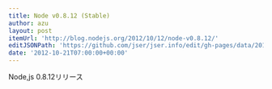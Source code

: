 ```yaml
---
title: Node v0.8.12 (Stable)
author: azu
layout: post
itemUrl: 'http://blog.nodejs.org/2012/10/12/node-v0.8.12/'
editJSONPath: 'https://github.com/jser/jser.info/edit/gh-pages/data/2012/10/index.json'
date: '2012-10-21T07:00:00+00:00'
---
```

Node,js 0.8.12リリース
